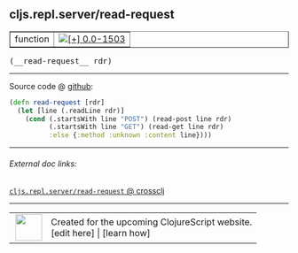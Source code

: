 ## cljs.repl.server/read-request



 <table border="1">
<tr>
<td>function</td>
<td><a href="https://github.com/cljsinfo/cljs-api-docs/tree/0.0-1503"><img valign="middle" alt="[+] 0.0-1503" title="Added in 0.0-1503" src="https://img.shields.io/badge/+-0.0--1503-lightgrey.svg"></a> </td>
</tr>
</table>


 <samp>
(__read-request__ rdr)<br>
</samp>

---







Source code @ [github](https://github.com/clojure/clojurescript/blob/r2120/src/clj/cljs/repl/server.clj#L95-L99):

```clj
(defn read-request [rdr]
  (let [line (.readLine rdr)]
    (cond (.startsWith line "POST") (read-post line rdr)
          (.startsWith line "GET") (read-get line rdr)
          :else {:method :unknown :content line})))
```

<!--
Repo - tag - source tree - lines:

 <pre>
clojurescript @ r2120
└── src
    └── clj
        └── cljs
            └── repl
                └── <ins>[server.clj:95-99](https://github.com/clojure/clojurescript/blob/r2120/src/clj/cljs/repl/server.clj#L95-L99)</ins>
</pre>

-->

---



###### External doc links:

[`cljs.repl.server/read-request` @ crossclj](http://crossclj.info/fun/cljs.repl.server/read-request.html)<br>

---

 <table>
<tr><td>
<img valign="middle" align="right" width="48px" src="http://i.imgur.com/Hi20huC.png">
</td><td>
Created for the upcoming ClojureScript website.<br>
[edit here] | [learn how]
</td></tr></table>

[edit here]:https://github.com/cljsinfo/cljs-api-docs/blob/master/cljsdoc/cljs.repl.server_read-request.cljsdoc
[learn how]:https://github.com/cljsinfo/cljs-api-docs/wiki/cljsdoc-files

<!--

This information was too distracting to show to readers, but I'll leave it
commented here since it is helpful to:

- pretty-print the data used to generate this document
- and show how to retrieve that data



The API data for this symbol:

```clj
{:ns "cljs.repl.server",
 :name "read-request",
 :type "function",
 :signature ["[rdr]"],
 :source {:code "(defn read-request [rdr]\n  (let [line (.readLine rdr)]\n    (cond (.startsWith line \"POST\") (read-post line rdr)\n          (.startsWith line \"GET\") (read-get line rdr)\n          :else {:method :unknown :content line})))",
          :title "Source code",
          :repo "clojurescript",
          :tag "r2120",
          :filename "src/clj/cljs/repl/server.clj",
          :lines [95 99]},
 :full-name "cljs.repl.server/read-request",
 :full-name-encode "cljs.repl.server_read-request",
 :history [["+" "0.0-1503"]]}

```

Retrieve the API data for this symbol:

```clj
;; from Clojure REPL
(require '[clojure.edn :as edn])
(-> (slurp "https://raw.githubusercontent.com/cljsinfo/cljs-api-docs/catalog/cljs-api.edn")
    (edn/read-string)
    (get-in [:symbols "cljs.repl.server/read-request"]))
```

-->
